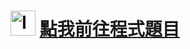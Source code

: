 <h1><img class="alignnone  wp-image-99" src="https://catmaoblog.files.wordpress.com/2016/10/6lqz4de.png" alt="Icon made by Freepik from www.flaticon.com" width="40" height="40" /> <a href="http://e-tutor.itsa.org.tw/e-Tutor/mod/programming/view.php?id=39858" target="_blank" rel="noopener">點我前往程式題目</a></h1>
